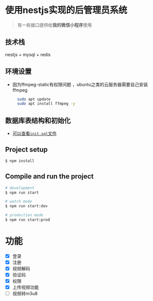 # 使用nestjs实现的后管理员系统
> 有一些接口提供给**我的微信小程序**使用
## 技术栈
  nestjs + mysql + redis
## 环境设置
+ 因为ffmpeg-static有权限问题 ，ubuntu之类的云服务器需要自己安装ffmpeg
  ```bash
    sudo apt update
    sudo apt install ffmpeg -y
  ```
## 数据库表结构和初始化
  + [可以查看`init.sql`文件](./init.sql "init.sql")
## Project setup

```bash
$ npm install
```

## Compile and run the project

```bash
# development
$ npm run start

# watch mode
$ npm run start:dev

# production mode
$ npm run start:prod
```
# 功能
- [x] 登录
- [x] 注册
- [x] 视频解码
- [x] 验证码
- [x] 权限
- [x] 上传视频功能
- [ ] 视频转m3u8
